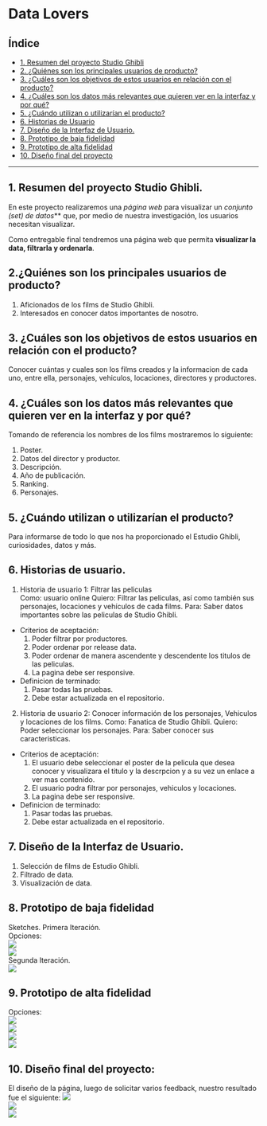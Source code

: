 # Data Lovers

## Índice

* [1. Resumen del proyecto Studio Ghibli](#2-resumen-del-proyecto-Studio-Ghibli)
* [2. ¿Quiénes son los principales usuarios de producto?](#2-quiénes-son-los-principales-usuarios-de-producto)
* [3. ¿Cuáles son los objetivos de estos usuarios en relación con el producto?](#3-cuáles-son-los-objetivos-de-estos-usuarios-en-relación-con-el-producto)
* [4. ¿Cuáles son los datos más relevantes que quieren ver en la interfaz y por qué?](#4-cuáles-son-los-datos-más-relevantes-que-quieren-ver-en-la-interfaz-y-por-qué)
* [5. ¿Cuándo utilizan o utilizarían el producto?](#5-cuándo-utilizan-o-utilizarían-el-producto)
* [6. Historias de Usuario](#6-historia-de-usuario)
* [7. Diseño de la Interfaz de Usuario.](#7-diseño-de-la-interfaz-de-usuario)
* [8. Prototipo de baja fidelidad](#8-prototipo-de-baja-fidelidad)
* [9. Prototipo de alta fidelidad](#9-prototipo-de-alta-fidelidad)
* [10. Diseño final del proyecto](#10-diseño-final-del-proyecto)


***

## 1. Resumen del proyecto Studio Ghibli.

En este proyecto realizaremos una _página web_ para visualizar un
_conjunto (set) de datos_** que, por medio de nuestra investigación, los usuarios necesitan visualizar.

Como entregable final tendremos una página web que permita **visualizar la data, filtrarla y ordenarla**.

## 2.¿Quiénes son los principales usuarios de producto?

1. Aficionados de los films de Studio Ghibli.
2. Interesados en conocer datos importantes de nosotro.
## 3. ¿Cuáles son los objetivos de estos usuarios en relación con el producto?

Conocer cuántas y cuales son los films creados y la informacion de cada uno, entre ella, personajes, vehiculos, locaciones, directores y productores.

## 4. ¿Cuáles son los datos más relevantes que quieren ver en la interfaz y por qué?

Tomando de referencia  los nombres de los films mostraremos lo siguiente:
1. Poster.
2. Datos del director y productor.
3. Descripción.
4. Año de publicación.
5. Ranking.
6. Personajes.

## 5. ¿Cuándo utilizan o utilizarían el producto?

Para informarse de todo lo que nos ha proporcionado el Estudio Ghibli, curiosidades, datos y más.

## 6. Historias de usuario.

 1. Historia de usuario 1: Filtrar las peliculas    
    Como: usuario online
    Quiero: Filtrar las peliculas, así como también sus personajes, locaciones y vehículos de cada films.
    Para:  Saber datos importantes sobre las peliculas de Studio Ghibli.
* Criterios de aceptación:
  1. Poder filtrar por productores.
  2. Poder ordenar por release data.
  3. Poder ordenar de manera ascendente y descendente los titulos de las peliculas.
  4. La pagina debe ser responsive.
* Definicion de terminado:
  1. Pasar todas las pruebas.
  2. Debe estar actualizada en el repositorio.

2. Historia de usuario 2: Conocer información de los personajes, Vehiculos y locaciones de los films.
Como: Fanatica de Studio Ghibli.
Quiero: Poder seleccionar los personajes.
Para: Saber conocer sus caracteristicas.
* Criterios de aceptación:
  1. El usuario debe seleccionar  el poster de la pelicula que desea conocer y visualizara el titulo y la descrpcion y a su vez un enlace a ver mas contenido.
  2. El usuario podra filtrar por personajes, vehiculos y locaciones.
  3. La pagina debe ser responsive.
* Definicion de terminado:
  1. Pasar todas las pruebas.
  2. Debe estar actualizada en el repositorio.

## 7. Diseño de la Interfaz de Usuario.

1. Selección de films de Estudio Ghibli.
2. Filtrado de data.
3. Visualización de data.

## 8. Prototipo de baja fidelidad

Sketches.
Primera Iteración.<br> Opciones:<br>
<img class= "imgreadme" src="src/img/prototypeNAn.jpeg"><br>
<img class= "imgreadme" src="src/img/prototipe2v1.jpeg"><br>
Segunda Iteración.<br>
<img class= "imgreadme" src="src/img/Prototipe3v2.jpeg"><br>

## 9. Prototipo de alta fidelidad
Opciones:<br>
<img class= "imgreadme" src="src/img/amboslados prototypev2.png"><br>
<img class= "imgreadme" src="src/img/prototype 1version2.png"><br>
<img class= "imgreadme" src="src/img/prototype 2version2.png"><br>
<img class= "imgreadme" src="src/img/prototype3version2.png"><br>

## 10. Diseño final del proyecto:
El diseño de la página, luego de solicitar varios feedback, nuestro resultado fue el siguiente:
<img class= "imgreadme" src= "src/img/PrototipeFinalPrincipal.png"><br>
<img class= "imgreadme" src= "src/img/prototipoFInaDetail.png"><br>
<img class= "imgreadme" src= "src/img/pantallaPersonajes.png"><br>
